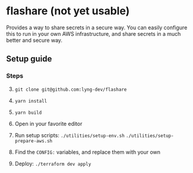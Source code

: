 # flashare (not yet usable)

Provides a way to share secrets in a secure way. You can easily configure this to run in your own AWS infrastructure, and share secrets in a much better and secure way.

## Setup guide

### Steps

3. `git clone git@github.com:lyng-dev/flashare`
4. `yarn install`
5. `yarn build`
6. Open in your favorite editor
7. Run setup scripts:
   `./utilities/setup-env.sh`
   `./utilities/setup-prepare-aws.sh`

8. Find the `CONFIG:` variables, and replace them with your own
9. Deploy: `./terraform dev apply`

